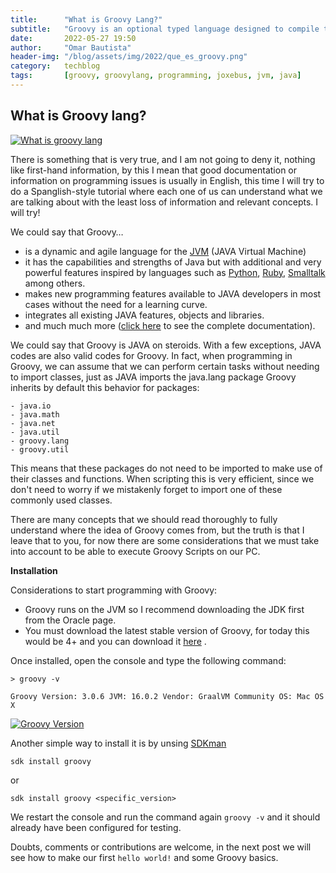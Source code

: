 ```yaml
---
title:      "What is Groovy Lang?"
subtitle:   "Groovy is an optional typed language designed to compile to bytecode compatible with the JVM"
date:       2022-05-27 19:50
author:     "Omar Bautista"
header-img: "/blog/assets/img/2022/que_es_groovy.png"
category:   techblog
tags:       [groovy, groovylang, programming, joxebus, jvm, java]
---
```


## What is Groovy lang?

[![What is groovy lang](/blog/assets/img/2022/que_es_groovy.png "que-es-groovy")](/blog/assets/img/2022/que_es_groovy.png)

There is something that is very true, and I am not going to deny it, nothing like first-hand information, 
by this I mean that good documentation or information on programming issues is usually in English, 
this time I will try to do a Spanglish-style tutorial where each one of us can understand what we are 
talking about with the least loss of information and relevant concepts. I will try!

We could say that Groovy…

- is a dynamic  and agile language for the [JVM](http://es.wikipedia.org/wiki/JVM "Java Virtual Machine") (JAVA Virtual Machine)
- it has the capabilities and strengths of Java but with additional and very powerful features inspired by languages such as [Python](http://es.wikipedia.org/wiki/Python "Python"), [Ruby](http://es.wikipedia.org/wiki/Ruby "Ruby"), [Smalltalk](http://es.wikipedia.org/wiki/Smalltalk "Smalltalk")  among others.
- makes new programming features available to JAVA developers in most cases without the need for a learning curve.
- integrates all existing JAVA features, objects and libraries.
- and much much more ([click here](http://groovy-lang.org/documentation.html "Groovy Documentation") to see the complete documentation).

We could say that Groovy is JAVA on steroids. With a few exceptions, JAVA codes are also valid codes 
for Groovy. In fact, when programming in Groovy, we can assume that we can perform certain tasks 
without needing to import classes, just as JAVA imports the java.lang package  Groovy inherits by default this behavior for packages:

```shell
- java.io
- java.math
- java.net
- java.util
- groovy.lang
- groovy.util
```

This means that these packages do not need to be imported to make use of their classes and functions. 
When scripting this is very efficient, since we don't need to worry if we mistakenly forget to import 
one of these commonly used classes.

There are many concepts that we should read thoroughly to fully understand where the idea of 
Groovy comes from, but the truth is that I leave that to you, for now there are some considerations 
that we must take into account to be able to execute Groovy Scripts on our PC.

**Installation**

Considerations to start programming with Groovy:

- Groovy runs on the JVM so I recommend downloading the JDK first from the Oracle page.
- You must download the latest stable version of Groovy, for today this would be 4+ and you can 
download it [here](https://groovy.apache.org/download.html "Download Groovy") .

Once installed, open the console and type the following command:

```shell
> groovy -v

Groovy Version: 3.0.6 JVM: 16.0.2 Vendor: GraalVM Community OS: Mac OS X
```


[![Groovy Version](/blog/assets/img/2022/groovy_version.png "cmd-groovy-version")](/blog/assets/img/2022/groovy_version.png)

Another simple way to install it is by unsing [SDKman](https://sdkman.io/ "Download and install SDKman")

```shell
sdk install groovy
```

or 

```shell
sdk install groovy <specific_version>
```

We restart the console and run the command again `groovy -v` and it should already have been configured for testing.

Doubts, comments or contributions are welcome, in the next post we will see how to make our first `hello world!` and some Groovy basics.